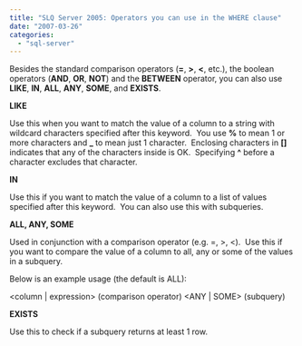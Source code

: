 ```yaml
---
title: "SLQ Server 2005: Operators you can use in the WHERE clause"
date: "2007-03-26"
categories: 
  - "sql-server"
---
```


Besides the standard comparison operators (**\=**, **\>**, **<**, etc.), the boolean operators (**AND**, **OR**, **NOT**) and the **BETWEEN** operator, you can also use **LIKE**, **IN**, **ALL**, **ANY**, **SOME**, and **EXISTS**.

**LIKE**

Use this when you want to match the value of a column to a string with wildcard characters specified after this keyword.  You use **%** to mean 1 or more characters and **_** to mean just 1 character.  Enclosing characters in **\[\]** indicates that any of the characters inside is OK.  Specifying **^** before a character excludes that character.

**IN**

Use this if you want to match the value of a column to a list of values specified after this keyword.  You can also use this with subqueries.

**ALL, ANY, SOME**

Used in conjunction with a comparison operator (e.g. =, >, <).  Use this if you want to compare the value of a column to all, any or some of the values in a subquery.

Below is an example usage (the default is ALL):

<column | expression> (comparison operator) <ANY | SOME> (subquery)

**EXISTS**

Use this to check if a subquery returns at least 1 row.
